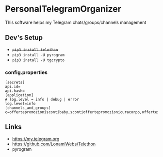 # PersonalTelegramOrganizer

This software helps my Telegram chats/groups/channels management

## Dev's Setup

+ ~~```pip3 install telethon```~~
+ ```pip3 install -U pyrogram```
+ ```pip3 install -U tgcrypto```

### config.properties

```
[secrets]
api.id=
api.hash=
[application]
# log.level = info | debug | error
log.level=info
[channels_and_groups]
c=offertepromozioniscontibaby,scontioffertepromozionicuracorpo,offertescontipromozionielettro,schedevideooffertepromozioni,liberioltre,cascorossoclub,cascorossoit,MotoGPnotizie,salottoprogrammatori,lucasalvadoricommunity,ptkdev_support_italian,entropyforlife,ClubWallapop,buscapiso,we_are_devs,circolettodevs,developerslifechannel,SteamDeckPortatil
```

## Links

+ https://my.telegram.org
+ https://github.com/LonamiWebs/Telethon
+ pyrogram

